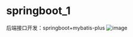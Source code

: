 # springboot_1
后端接口开发：springboot+mybatis-plus
![image](https://user-images.githubusercontent.com/82577086/230119010-8d0ae915-fcf1-4f6e-ab2b-0d0a6c9d15d7.png)

